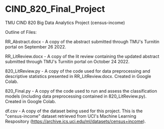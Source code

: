 # CIND_820_Final_Project
TMU CIND 820 Big Data Analytics Project (census-income)

Outline of Files:

RR_Abstract.docx - A copy of the abstract submitted through TMU's Turnitin portal on September 26 2022.

RR_LitReview.docx - A copy of the lit review containing the updated abstract submitted through TMU's Turnitin portal on October 24 2022.

820_LitReview.py - A copy of the code used for data preprocessing and descriptive statistics presented in RR_LitReview.docx. Created in Google Colab.

820_Final.py - A copy of the code used to run and assess the classification models (including data preprocessing contained in 820_LitReview.py). Created in Google Colab.

df.csv - A copy of the dataset being used for this project. This is the "census-income" dataset retrieved from UCI's Machine Learning Respository (https://archive.ics.uci.edu/ml/datasets/census+income).

